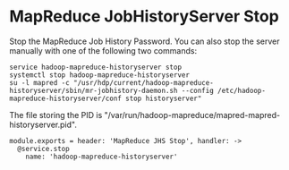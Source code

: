 
# MapReduce JobHistoryServer Stop

Stop the MapReduce Job History Password. You can also stop the server manually
with one of the following two commands:

```
service hadoop-mapreduce-historyserver stop
systemctl stop hadoop-mapreduce-historyserver
su -l mapred -c "/usr/hdp/current/hadoop-mapreduce-historyserver/sbin/mr-jobhistory-daemon.sh --config /etc/hadoop-mapreduce-historyserver/conf stop historyserver"
```

The file storing the PID is "/var/run/hadoop-mapreduce/mapred-mapred-historyserver.pid".

    module.exports = header: 'MapReduce JHS Stop', handler: ->
      @service.stop
        name: 'hadoop-mapreduce-historyserver'
